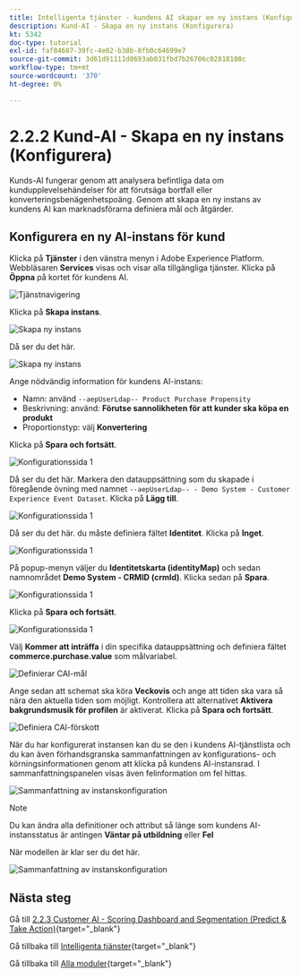 ```yaml
---
title: Intelligenta tjänster - kundens AI skapar en ny instans (Konfigurera)
description: Kund-AI - Skapa en ny instans (Konfigurera)
kt: 5342
doc-type: tutorial
exl-id: faf84607-39fc-4e02-b38b-8fb0c64699e7
source-git-commit: 3d61d91111d8693ab031fbd7b26706c02818108c
workflow-type: tm+mt
source-wordcount: '370'
ht-degree: 0%

---
```


# 2.2.2 Kund-AI - Skapa en ny instans (Konfigurera)

Kunds-AI fungerar genom att analysera befintliga data om kundupplevelsehändelser för att förutsäga bortfall eller konverteringsbenägenhetspoäng. Genom att skapa en ny instans av kundens AI kan marknadsförarna definiera mål och åtgärder.

## Konfigurera en ny AI-instans för kund

Klicka på **Tjänster** i den vänstra menyn i Adobe Experience Platform. Webbläsaren **Services** visas och visar alla tillgängliga tjänster. Klicka på **Öppna** på kortet för kundens AI.

![Tjänstnavigering](./images/navigatetoservice.png)

Klicka på **Skapa instans**.

![Skapa ny instans](./images/createnewinstance.png)

Då ser du det här.

![Skapa ny instans](./images/custai1.png)


Ange nödvändig information för kundens AI-instans:

- Namn: använd `--aepUserLdap-- Product Purchase Propensity`
- Beskrivning: använd: **Förutse sannolikheten för att kunder ska köpa en produkt**
- Proportionstyp: välj **Konvertering**

Klicka på **Spara och fortsätt**.

![Konfigurationssida 1](./images/setuppage1.png)

Då ser du det här. Markera den datauppsättning som du skapade i föregående övning med namnet `--aepUserLdap-- - Demo System - Customer Experience Event Dataset`. Klicka på **Lägg till**.

![Konfigurationssida 1](./images/custai2.png)

Då ser du det här. du måste definiera fältet **Identitet**. Klicka på **Inget**.

![Konfigurationssida 1](./images/custai2a.png)

På popup-menyn väljer du **Identitetskarta (identityMap)** och sedan namnområdet **Demo System - CRMID (crmId)**. Klicka sedan på **Spara**.

![Konfigurationssida 1](./images/custai2b.png)

Klicka på **Spara och fortsätt**.

![Konfigurationssida 1](./images/custai2c.png)

Välj **Kommer att inträffa** i din specifika datauppsättning och definiera fältet **commerce.purchase.value** som målvariabel.

![Definierar CAI-mål](./images/caidefinegoal.png)

Ange sedan att schemat ska köra **Veckovis** och ange att tiden ska vara så nära den aktuella tiden som möjligt. Kontrollera att alternativet **Aktivera bakgrundsmusik för profilen** är aktiverat. Klicka på **Spara och fortsätt**.

![Definiera CAI-förskott](./images/caiadvancepage.png)

När du har konfigurerat instansen kan du se den i kundens AI-tjänstlista och du kan även förhandsgranska sammanfattningen av konfigurations- och körningsinformationen genom att klicka på kundens AI-instansrad. I sammanfattningspanelen visas även felinformation om fel hittas.

![Sammanfattning av instanskonfiguration](./images/caiinstancesummary.png)

>[!NOTE]
>
>Du kan ändra alla definitioner och attribut så länge som kundens AI-instansstatus är antingen **Väntar på utbildning** eller **Fel**

När modellen är klar ser du det här.

![Sammanfattning av instanskonfiguration](./images/caiinstancesummary1.png)

## Nästa steg

Gå till [2.2.3 Customer AI - Scoring Dashboard and Segmentation (Predict &amp; Take Action)](./ex3.md){target="_blank"}

Gå tillbaka till [Intelligenta tjänster](./intelligent-services.md){target="_blank"}

Gå tillbaka till [Alla moduler](./../../../../overview.md){target="_blank"}
